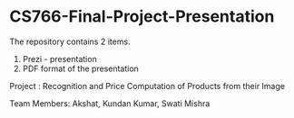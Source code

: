 # CS766-Final-Project-Presentation


The repository contains 2 items. 
  1. Prezi - presentation
  2. PDF format of the presentation

Project : Recognition and Price Computation of Products from their Image

Team Members: Akshat, Kundan Kumar, Swati Mishra

